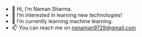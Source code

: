 - 👋 Hi, I’m Naman Sharma.
- 👀 I’m interested in learning new technologies!
- 🌱 I’m currently learning machine learning.
- 📫 You can reach me on nsnaman9729@gmail.com

